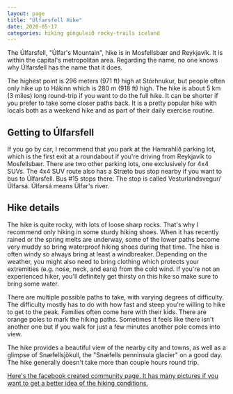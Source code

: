 ```yaml
---
layout: page
title: "Úlfarsfell Hike"
date: 2020-05-17
categories: hiking gönguleið rocky-trails iceland
---
```

The Úlfarsfell, "Úlfar's Mountain", hike is in Mosfellsbær and Reykjavík. It is within the capital's metropolitan area. Regarding the name, no one knows why Úlfarsfell has the name that it does. 

The highest point is 296 meters (971 ft) high at Stórhnukur, but people often only hike up to Hákinn which is 280 m (918 ft) high. The hike is about 5 km (3 miles) long round-trip if you want to do the full hike. It can be shorter if you prefer to take some closer paths back. It is a pretty popular hike with locals both as a weekend hike and as part of their daily exercise routine. 

## Getting to Úlfarsfell

If you go by car, I recommend that you park at the Hamrahlíð parking lot, which is the first exit at a roundabout if you're driving from Reykjavík to Mosfellsbær. There are two other parking lots, one exclusively for 4x4 SUVs. The 4x4 SUV route also has a Stræto bus stop nearby if you want to bus to Úlfarsfell. Bus #15 stops there. The stop is called Vesturlandsvegur/Úlfarsá. Úlfarsá means Úlfar's river. 

## Hike details
The hike is quite rocky, with lots of loose sharp rocks. That's why I recommend only hiking in some sturdy hiking shoes. When it has recently rained or the spring melts are underway, some of the lower paths become very muddy so bring waterproof hiking shoes during that time. The hike is often windy so always bring at least a windbreaker. Depending on the weather, you might also need to bring clothing which protects your extremities (e.g. nose, neck, and ears) from the cold wind. If you're not an experienced hiker, you'll definitely get thirsty on this hike so make sure to bring some water.

There are multiple possible paths to take, with varying degrees of difficulty. The difficulty mostly has to do with how fast and steep you're willing to hike to get to the peak. Families often come here with their kids. There are orange poles to mark the hiking paths. Sometimes it feels like there isn't another one but if you walk for just a few minutes another pole comes into view.

The hike provides a beautiful view of the nearby city and towns, as well as a glimpse of Snæfellsjökull, the "Snæfells penninsula glacier" on a good day. The hike generally doesn't take more than couple hours round trip.

[Here's the facebook created community page. It has many pictures if you want to get a better idea of the hiking conditions.](https://www.facebook.com/pages/%C3%9Alfarsfell/152317008140391)
